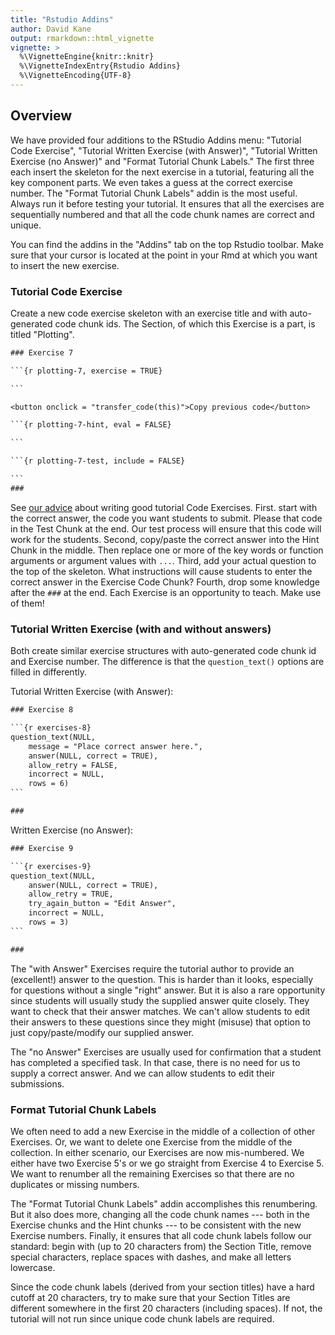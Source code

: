 ```yaml
---
title: "Rstudio Addins"
author: David Kane
output: rmarkdown::html_vignette
vignette: >
  %\VignetteEngine{knitr::knitr}
  %\VignetteIndexEntry{Rstudio Addins}
  %\VignetteEncoding{UTF-8}
---
```




## Overview

We have provided four additions to the RStudio Addins menu: "Tutorial Code Exercise", "Tutorial Written Exercise (with Answer)", "Tutorial Written Exercise (no Answer)" and "Format Tutorial Chunk Labels." The first three each insert the skeleton for the next exercise in a tutorial, featuring all the key component parts. We even takes a guess at the correct exercise number.  The "Format Tutorial Chunk Labels" addin is the most useful. Always run it before testing your tutorial. It ensures that all the exercises are sequentially numbered and that all the code chunk names are correct and unique.

You can find the addins in the "Addins" tab on the top Rstudio toolbar. Make sure that your cursor is located at the point in your Rmd at which you want to insert the new exercise. 


### Tutorial Code Exercise

Create a new code exercise skeleton with an exercise title and with auto-generated code chunk ids. The Section, of which this Exercise is a part, is titled "Plotting".



````default
### Exercise 7

```{r plotting-7, exercise = TRUE}

```

<button onclick = "transfer_code(this)">Copy previous code</button>

```{r plotting-7-hint, eval = FALSE}

```

```{r plotting-7-test, include = FALSE}

```
###
````

See [our advice](https://ppbds.github.io/tutorial.helpers/articles/instructions.html#exercises) about writing good tutorial Code Exercises. First. start with the correct answer, the code you want students to submit. Please that code in the Test Chunk at the end. Our test process will ensure that this code will work for the students. Second, copy/paste the correct answer into the Hint Chunk in the middle. Then replace one or more of the key words or function arguments or argument values with `...`. Third, add your actual question to the top of the skeleton. What instructions will cause students to enter the correct answer in the Exercise Code Chunk? Fourth, drop some knowledge after the `###` at the end. Each Exercise is an opportunity to teach. Make use of them!


### Tutorial Written Exercise (with and without answers)

Both create similar exercise structures with auto-generated code chunk id and Exercise number. The difference is that the `question_text()` options are filled in differently.

Tutorial Written Exercise (with Answer):


````default
### Exercise 8

```{r exercises-8}
question_text(NULL,
	message = "Place correct answer here.",
	answer(NULL, correct = TRUE),
	allow_retry = FALSE,
	incorrect = NULL,
	rows = 6)
```

###
````

Written Exercise (no Answer):


````default
### Exercise 9

```{r exercises-9}
question_text(NULL,
	answer(NULL, correct = TRUE),
	allow_retry = TRUE,
	try_again_button = "Edit Answer",
	incorrect = NULL,
	rows = 3)
```

###
````

The "with Answer" Exercises require the tutorial author to provide an (excellent!) answer to the question. This is harder than it looks, especially for questions without a single "right" answer. But it is also a rare opportunity since students will usually study the supplied answer quite closely. They want to check that their answer matches. We can't allow students to edit their answers to these questions since they might (misuse) that option to just copy/paste/modify our supplied answer.

The "no Answer" Exercises are usually used for confirmation that a student has completed a specified task. In that case, there is no need for us to supply a correct answer. And we can allow students to edit their submissions.

### Format Tutorial Chunk Labels

We often need to add a new Exercise in the middle of a collection of other Exercises. Or, we want to delete one Exercise from the middle of the collection. In either scenario, our Exercises are now mis-numbered. We either have two Exercise 5's or we go straight from Exercise 4 to Exercise 5. We want to renumber all the remaining Exercises so that there are no duplicates or missing numbers.

The "Format Tutorial Chunk Labels" addin accomplishes this renumbering. But it also does more, changing all the code chunk names --- both in the Exercise chunks and the Hint chunks --- to be consistent with the new Exercise numbers. Finally, it ensures that all code chunk labels follow our standard: begin with (up to 20 characters from) the Section Title, remove special characters, replace spaces with dashes, and make all letters lowercase.

Since the code chunk labels (derived from your section titles) have a hard cutoff at 20 characters, try to make sure that your Section Titles are different somewhere in the first 20 characters (including spaces). If not, the tutorial will not run since unique code chunk labels are required.




